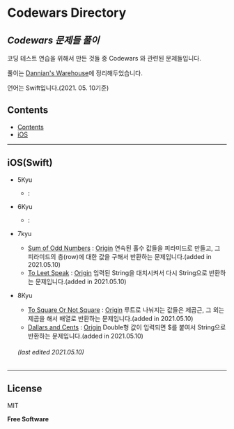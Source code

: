 Codewars Directory
===========================
_Codewars 문제들 풀이_
------------------------------------------

코딩 테스트 연습을 위해서 만든 것들 중 Codewars 와 관련된 문제들입니다.

풀이는 [Dannian's Warehouse](https://dragoner.tistory.com)에 정리해두었습니다.

언어는 Swift입니다.(2021. 05. 10기준)

## Contents
* [Contents](https://github.com/pjh6954/CodingTestPracticeDirectory/tree/master/Codewars#contents)
* [iOS](https://github.com/pjh6954/CodingTestPracticeDirectory/tree/master/Codewars#iosswift)

-------------------------------------------------
## iOS(Swift)
* 5Kyu
  - []() : 

* 6Kyu
  - []() :
 
* 7kyu
  - [Sum of Odd Numbers](https://github.com/pjh6954/CodingTestPracticeDirectory/blob/master/Codewars/CodewarsSwift.playground/Sources/7Kyu/Questions/SumOfOddNumbers.swift) : [Origin](https://www.codewars.com/kata/55fd2d567d94ac3bc9000064) 연속된 홀수 값들을 피라미드로 만들고, 그 피라미드의 층(row)에 대한 값을 구해서 반환하는 문제입니다.(added in 2021.05.10)
  - [To Leet Speak](https://github.com/pjh6954/CodingTestPracticeDirectory/blob/master/Codewars/CodewarsSwift.playground/Sources/7Kyu/Questions/ToLeetSpeak.swift) : [Origin](https://www.codewars.com/kata/57c1ab3949324c321600013f) 입력된 String을 대치시켜서 다시 String으로 반환하는 문제입니다.(added in 2021.05.10)

* 8Kyu
  - [To Square Or Not Square](https://github.com/pjh6954/CodingTestPracticeDirectory/blob/master/Codewars/CodewarsSwift.playground/Sources/8Kyu/Questions/ToSquareOrNotSquare.swift) : [Origin](https://www.codewars.com/kata/57f6ad55cca6e045d2000627/swift) 루트로 나눠지는 값들은 제곱근, 그 외는 제곱을 해서 배열로 반환하는 문제입니다.(added in 2021.05.10)
  - [Dallars and Cents](https://github.com/pjh6954/CodingTestPracticeDirectory/blob/master/Codewars/CodewarsSwift.playground/Sources/8Kyu/Questions/DallarsAndCents.swift) : [Origin](https://www.codewars.com/kata/55902c5eaa8069a5b4000083/swift) Double형 값이 입력되면 $를 붙여서 String으로 반환하는 문제입니다.(added in 2021.05.10)

  ###### (last edited 2021.05.10)

-------------------------------------------------

## License

MIT

**Free Software**
